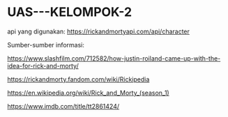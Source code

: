 # UAS---KELOMPOK-2

api yang digunakan: https://rickandmortyapi.com/api/character

Sumber-sumber informasi:

https://www.slashfilm.com/712582/how-justin-roiland-came-up-with-the-idea-for-rick-and-morty/

https://rickandmorty.fandom.com/wiki/Rickipedia

https://en.wikipedia.org/wiki/Rick_and_Morty_(season_1)

https://www.imdb.com/title/tt2861424/
